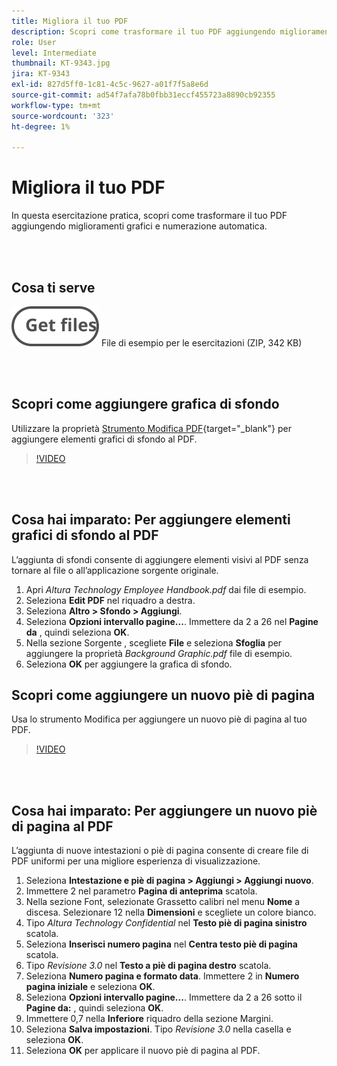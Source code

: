 ```yaml
---
title: Migliora il tuo PDF
description: Scopri come trasformare il tuo PDF aggiungendo miglioramenti grafici e numerazione automatica
role: User
level: Intermediate
thumbnail: KT-9343.jpg
jira: KT-9343
exl-id: 827d5ff0-1c81-4c5c-9627-a01f7f5a8e6d
source-git-commit: ad54f7afa78b0fbb31eccf455723a8890cb92355
workflow-type: tm+mt
source-wordcount: '323'
ht-degree: 1%

---
```


# Migliora il tuo PDF

In questa esercitazione pratica, scopri come trasformare il tuo PDF aggiungendo miglioramenti grafici e numerazione automatica.

<br> 

## Cosa ti serve

[![Scarica file](../assets/Getfiles.svg)](../assets/Enhance.zip)
File di esempio per le esercitazioni (ZIP, 342 KB)

<br> 

## Scopri come aggiungere grafica di sfondo

Utilizzare la proprietà [Strumento Modifica PDF](https://www.adobe.com/it/acrobat/online/pdf-editor.html){target="_blank"} per aggiungere elementi grafici di sfondo al PDF.

>[!VIDEO](https://video.tv.adobe.com/v/338746?hidetitle=true)

<br> 

## Cosa hai imparato: Per aggiungere elementi grafici di sfondo al PDF

L’aggiunta di sfondi consente di aggiungere elementi visivi al PDF senza tornare al file o all’applicazione sorgente originale.

1. Apri *Altura Technology Employee Handbook.pdf* dai file di esempio.
1. Seleziona **Edit PDF** nel riquadro a destra.
1. Seleziona **Altro > Sfondo > Aggiungi**.
1. Seleziona **Opzioni intervallo pagine...**.
Immettere da 2 a 26 nel **Pagine da** , quindi seleziona **OK**.
1. Nella sezione Sorgente , scegliete **File** e seleziona **Sfoglia** per aggiungere la proprietà *Background Graphic.pdf* file di esempio.
1. Seleziona **OK** per aggiungere la grafica di sfondo.

## Scopri come aggiungere un nuovo piè di pagina

Usa lo strumento Modifica per aggiungere un nuovo piè di pagina al tuo PDF.

>[!VIDEO](https://video.tv.adobe.com/v/338745?hidetitle=true)

<br> 

## Cosa hai imparato: Per aggiungere un nuovo piè di pagina al PDF

L’aggiunta di nuove intestazioni o piè di pagina consente di creare file di PDF uniformi per una migliore esperienza di visualizzazione.

1. Seleziona **Intestazione e piè di pagina > Aggiungi > Aggiungi nuovo**.
1. Immettere 2 nel parametro **Pagina di anteprima** scatola.
1. Nella sezione Font, selezionate Grassetto calibri nel menu **Nome** a discesa.
Selezionare 12 nella **Dimensioni** e scegliete un colore bianco.
1. Tipo *Altura Technology Confidential* nel **Testo piè di pagina sinistro** scatola.
1. Seleziona **Inserisci numero pagina** nel **Centra testo piè di pagina** scatola.
1. Tipo *Revisione 3.0* nel **Testo a piè di pagina destro** scatola.
1. Seleziona **Numero pagina e formato data**.
Immettere 2 in **Numero pagina iniziale** e seleziona **OK**.
1. Seleziona **Opzioni intervallo pagine...**.
Immettere da 2 a 26 sotto il **Pagine da:** , quindi seleziona **OK**.
1. Immettere 0,7 nella **Inferiore** riquadro della sezione Margini.
1. Seleziona **Salva impostazioni**.
Tipo *Revisione 3.0* nella casella e seleziona **OK**.
1. Seleziona **OK** per applicare il nuovo piè di pagina al PDF.
